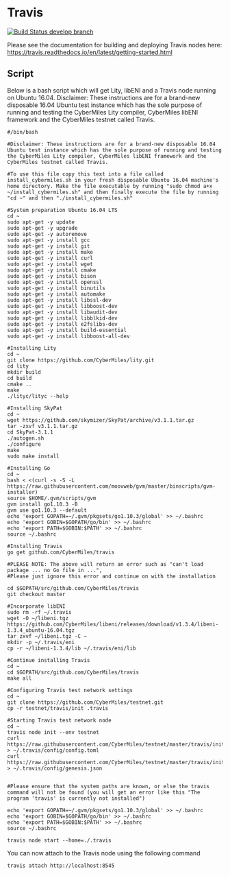 # Travis
[![Build Status develop branch](https://travis-ci.org/CyberMiles/travis.svg?branch=develop)](https://travis-ci.org/CyberMiles/travis)

Please see the documentation for building and deploying Travis nodes here: https://travis.readthedocs.io/en/latest/getting-started.html

## Script
Below is a bash script which will get Lity, libENI and a Travis node running on Ubuntu 16.04. Disclaimer: These instructions are for a brand-new disposable 16.04 Ubuntu test instance which has the sole purpose of running and testing the CyberMiles Lity compiler, CyberMiles libENI framework and the CyberMiles testnet called Travis.

```
#/bin/bash

#Disclaimer: These instructions are for a brand-new disposable 16.04 Ubuntu test instance which has the sole purpose of running and testing the CyberMiles Lity compiler, CyberMiles libENI framework and the CyberMiles testnet called Travis.

#To use this file copy this text into a file called install_cybermiles.sh in your fresh disposable Ubuntu 16.04 machine's home directory. Make the file executable by running "sudo chmod a+x ~/install_cybermiles.sh" and then finally execute the file by running "cd ~" and then "./install_cybermiles.sh"

#System preparation Ubuntu 16.04 LTS
cd ~
sudo apt-get -y update
sudo apt-get -y upgrade
sudo apt-get -y autoremove
sudo apt-get -y install gcc
sudo apt-get -y install git
sudo apt-get -y install make
sudo apt-get -y install curl
sudo apt-get -y install wget
sudo apt-get -y install cmake
sudo apt-get -y install bison
sudo apt-get -y install openssl
sudo apt-get -y install binutils
sudo apt-get -y install automake
sudo apt-get -y install libssl-dev
sudo apt-get -y install libboost-dev
sudo apt-get -y install libaudit-dev
sudo apt-get -y install libblkid-dev
sudo apt-get -y install e2fslibs-dev
sudo apt-get -y install build-essential
sudo apt-get -y install libboost-all-dev

#Installing Lity
cd ~
git clone https://github.com/CyberMiles/lity.git
cd lity
mkdir build
cd build
cmake ..
make
./lityc/lityc --help

#Installing SkyPat
cd ~
wget https://github.com/skymizer/SkyPat/archive/v3.1.1.tar.gz
tar -zxvf v3.1.1.tar.gz
cd SkyPat-3.1.1
./autogen.sh
./configure
make
sudo make install

#Installing Go
cd ~
bash < <(curl -s -S -L https://raw.githubusercontent.com/moovweb/gvm/master/binscripts/gvm-installer)
source $HOME/.gvm/scripts/gvm
gvm install go1.10.3 -B
gvm use go1.10.3 --default
echo 'export GOPATH=~/.gvm/pkgsets/go1.10.3/global' >> ~/.bashrc
echo 'export GOBIN=$GOPATH/go/bin' >> ~/.bashrc
echo 'export PATH=$GOBIN:$PATH' >> ~/.bashrc
source ~/.bashrc

#Installing Travis
go get github.com/CyberMiles/travis

#PLEASE NOTE: The above will return an error such as "can't load package ... no Go file in ...",
#Please just ignore this error and continue on with the installation

cd $GOPATH/src/github.com/CyberMiles/travis
git checkout master

#Incorporate libENI
sudo rm -rf ~/.travis
wget -O ~/libeni.tgz https://github.com/CyberMiles/libeni/releases/download/v1.3.4/libeni-1.3.4_ubuntu-16.04.tgz
tar zxvf ~/libeni.tgz -C ~
mkdir -p ~/.travis/eni
cp -r ~/libeni-1.3.4/lib ~/.travis/eni/lib

#Continue installing Travis
cd ~
cd $GOPATH/src/github.com/CyberMiles/travis
make all

#Configuring Travis test network settings
cd ~
git clone https://github.com/CyberMiles/testnet.git
cp -r testnet/travis/init .travis

#Starting Travis test network node
cd ~
travis node init --env testnet
curl https://raw.githubusercontent.com/CyberMiles/testnet/master/travis/init/config/config.toml > ~/.travis/config/config.toml
curl https://raw.githubusercontent.com/CyberMiles/testnet/master/travis/init/config/genesis.json > ~/.travis/config/genesis.json


#Please ensure that the system paths are known, or else the travis command will not be found (you will get an error like this "The program 'travis' is currently not installed")

echo 'export GOPATH=~/.gvm/pkgsets/go1.10.3/global' >> ~/.bashrc
echo 'export GOBIN=$GOPATH/go/bin' >> ~/.bashrc
echo 'export PATH=$GOBIN:$PATH' >> ~/.bashrc
source ~/.bashrc

travis node start --home=./.travis

```

You can now attach to the Travis node using the following command

```
travis attach http://localhost:8545
```

